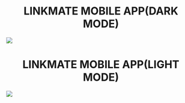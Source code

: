 <h1 align="center">LINKMATE MOBILE APP(DARK MODE)</h1> 
<img  src="https://res.cloudinary.com/dytlgwywf/image/upload/v1725729976/pcexdljtgz7hqoy3mb2r.jpg"  />
<h1 align="center">LINKMATE MOBILE APP(LIGHT MODE)</h1> 
<img  src="https://res.cloudinary.com/dytlgwywf/image/upload/v1725729984/ufqo0zxqvgy6evvkgpsg.jpg"  />

